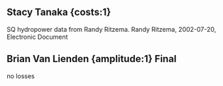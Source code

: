 ## Stacy Tanaka {costs:1} 
SQ hydropower data from Randy Ritzema.
Randy Ritzema, 2002-07-20, Electronic Document

## Brian Van Lienden {amplitude:1} Final
no losses
